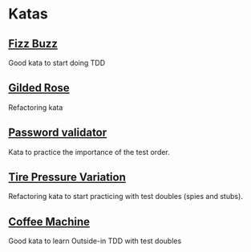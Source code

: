 # Katas

## [Fizz Buzz](fizzbuzz/)
Good kata to start doing TDD

## [Gilded Rose](gilded-rose/)
Refactoring kata

## [Password validator](password-validator/)
Kata to practice the importance of the test order.

## [Tire Pressure Variation](tire-pressure-variation/)
Refactoring kata to start practicing with test doubles (spies and stubs).

## [Coffee Machine](coffee-machine/)
Good kata to learn Outside-in TDD with test doubles


